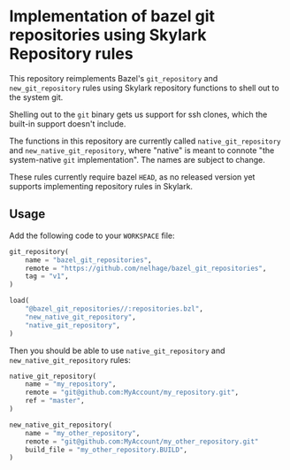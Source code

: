 # Implementation of bazel git repositories using Skylark Repository rules

This repository reimplements Bazel's `git_repository` and
`new_git_repository` rules using Skylark repository functions to shell
out to the system git.

Shelling out to the `git` binary gets us support for ssh clones, which
the built-in support doesn't include.

The functions in this repository are currently called
`native_git_repository` and `new_native_git_repository`, where
"native" is meant to connote "the system-native `git`
implementation". The names are subject to change.

These rules currently require bazel `HEAD`, as no released version yet
supports implementing repository rules in Skylark.

## Usage

Add the following code to your `WORKSPACE` file:

```python
git_repository(
    name = "bazel_git_repositories",
    remote = "https://github.com/nelhage/bazel_git_repositories",
    tag = "v1",
)

load(
    "@bazel_git_repositories//:repositories.bzl",
    "new_native_git_repository",
    "native_git_repository",
)
```

Then you should be able to use `native_git_repository` and `new_native_git_repository` rules:

```python
native_git_repository(
    name = "my_repository",
    remote = "git@github.com:MyAccount/my_repository.git",
    ref = "master",
)

new_native_git_repository(
	name = "my_other_repository",
	remote = "git@github.com:MyAccount/my_other_repository.git"
	build_file = "my_other_repository.BUILD",
)
```
